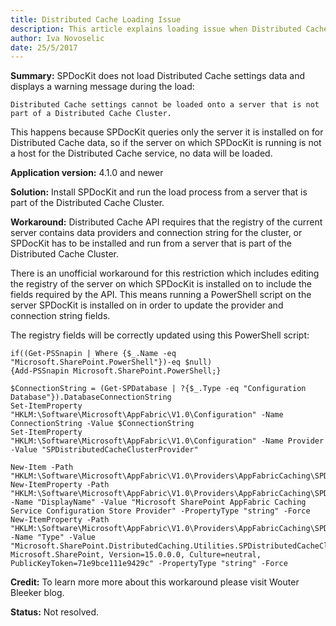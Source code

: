 ```yaml
---
title: Distributed Cache Loading Issue
description: This article explains loading issue when Distributed Cache settings cannot be loaded onto a server because that is not part of a Distributed Cache Cluster.
author: Iva Novoselic  
date: 25/5/2017
---
```


__Summary:__ SPDocKit does not load Distributed Cache settings data and displays a warning message during the load:

`Distributed Cache settings cannot be loaded onto a server that is not part of a Distributed Cache Cluster.`

This happens because SPDocKit queries only the server it is installed on for Distributed Cache data, so if the server on which SPDocKit is running is not a host for the Distributed Cache service, no data will be loaded.

__Application version:__ 4.1.0 and newer

__Solution:__  Install SPDocKit and run the load process from a server that is part of the Distributed Cache Cluster.

__Workaround:__ Distributed Cache API requires that the registry of the current server contains data providers and connection string for the cluster, or SPDocKit has to be installed and run from a server that is part of the Distributed Cache Cluster.

There is an unofficial workaround for this restriction which includes editing the registry of the server on which SPDocKit is installed on to include the fields required by the API. This means running a PowerShell script on the server SPDocKit is installed on in order to update the provider and connection string fields.

The registry fields will be correctly updated using this PowerShell script:

    if((Get-PSSnapin | Where {$_.Name -eq "Microsoft.SharePoint.PowerShell"})-eq $null)
    {Add-PSSnapin Microsoft.SharePoint.PowerShell;}
 
    $ConnectionString = (Get-SPDatabase | ?{$_.Type -eq "Configuration Database"}).DatabaseConnectionString
    Set-ItemProperty "HKLM:\Software\Microsoft\AppFabric\V1.0\Configuration" -Name ConnectionString -Value $ConnectionString
    Set-ItemProperty "HKLM:\Software\Microsoft\AppFabric\V1.0\Configuration" -Name Provider -Value "SPDistributedCacheClusterProvider"
 
    New-Item -Path "HKLM:\Software\Microsoft\AppFabric\V1.0\Providers\AppFabricCaching\SPDistributedCacheClusterProvider"
    New-ItemProperty -Path "HKLM:\Software\Microsoft\AppFabric\V1.0\Providers\AppFabricCaching\SPDistributedCacheClusterProvider" -Name "DisplayName" -Value "Microsoft SharePoint AppFabric Caching Service Configuration Store Provider" -PropertyType "string" -Force
    New-ItemProperty -Path "HKLM:\Software\Microsoft\AppFabric\V1.0\Providers\AppFabricCaching\SPDistributedCacheClusterProvider" -Name "Type" -Value "Microsoft.SharePoint.DistributedCaching.Utilities.SPDistributedCacheClusterCustomProvider, Microsoft.SharePoint, Version=15.0.0.0, Culture=neutral, PublicKeyToken=71e9bce111e9429c" -PropertyType "string" -Force

__Credit:__ To learn more more about this workaround please visit Wouter Bleeker blog.

__Status:__ Not resolved.

